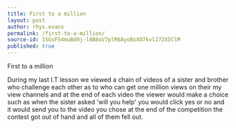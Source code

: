 ```yaml
---
title: First to a million
layout: post
author: rhys.evans
permalink: /first-to-a-million/
source-id: 1SGsF54muBd0j-l8B8oV7plR6AyoBsXO7kvlJ72XIClM
published: true
---
```

First to a million

During my last I.T lesson we viewed a chain of videos of a sister and brother who challenge each other as to who can get one million views on their my view channels and at the end of each video the viewer would make a choice such as when the sister asked 'will you help' you would click yes or no and it would send you to the video you chose at the end of the competition the contest got out of hand and all of them fell out. 

